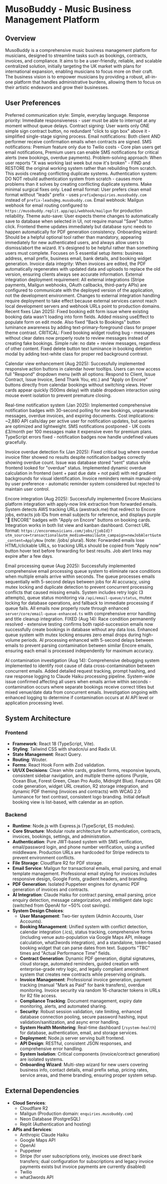 # MusoBuddy - Music Business Management Platform

## Overview
MusoBuddy is a comprehensive music business management platform for musicians, designed to streamline tasks such as bookings, contracts, invoices, and compliance. It aims to be a user-friendly, reliable, and scalable centralized solution, initially targeting the UK market with plans for international expansion, enabling musicians to focus more on their craft. The business vision is to empower musicians by providing a robust, all-in-one platform that handles administrative burdens, allowing them to focus on their artistic endeavors and grow their businesses.

## User Preferences
Preferred communication style: Simple, everyday language.
Response priority: Immediate responsiveness - user must be able to interrupt at any moment without queue delays.
Contract signing: User wants only ONE simple sign contract button, no redundant "click to sign box" above it - simplified single-stage signing process.
Email notifications: Both client AND performer receive confirmation emails when contracts are signed.
SMS notifications: Premium feature only due to Twilio costs - Core plan users get email notifications, Premium users can enable SMS notifications for critical alerts (new bookings, overdue payments).
Problem-solving approach: When user reports "X was working last week but now it's broken" - FIND and RESTORE the original working system rather than rebuilding from scratch. This avoids creating conflicting duplicate systems.
Authentication system: DO NOT rebuild authentication system from scratch - causes more problems than it solves by creating conflicting duplicate systems. Make minimal surgical fixes only.
Lead email format: User prefers clean email format without "leads" prefix - uses `prefix@enquiries.musobuddy.com` instead of `prefix-leads@mg.musobuddy.com`.
Email webhook: Mailgun webhook for email routing configured to `https://musobuddy.replit.app/api/webhook/mailgun` for production reliability.
Theme auto-save: User expects theme changes to automatically save to database when selected in UI, not require manual "Save" button click. Frontend theme updates immediately but database sync needs to happen automatically for PDF generation consistency.
Onboarding wizard: Should be a helpful optional tool rather than mandatory, appearing immediately for new authenticated users, and always allow users to dismiss/abort the wizard. It's designed to be helpful rather than something users must complete. Focuses on 5 essential setup items: business address, email prefix, business email, bank details, and booking widget generation.
Invoice data integrity: When invoices are edited, the PDF automatically regenerates with updated data and uploads to replace the old version, ensuring clients always see accurate information.
External integration deployment requirement: All external integrations (Stripe payments, Mailgun webhooks, OAuth callbacks, third-party APIs) are configured to communicate with the deployed version of the application, not the development environment. Changes to external integration handling require deployment to take effect because external services cannot reach local development servers and webhook URLs point to production domains.
Recent fixes (Jan 2025): Fixed booking edit form issue where existing booking data wasn't loading into form fields. Added missing useEffect to populate form on edit mode. Also fixed "Back to Bookings" button luminance awareness by adding text-primary-foreground class for proper theme contrast. CRITICAL: Fixed booking widget routing bug - messages without clear dates now properly route to review messages instead of creating fake bookings. Simple rule: no date = review messages, regardless of other content. Fixed delete button text luminance in booking deletion modal by adding text-white class for proper red background contrast.

Calendar view enhancement (Aug 2025): Successfully implemented responsive action buttons in calendar hover tooltips. Users can now access full "Respond" dropdown menu (with all options: Respond to Client, Issue Contract, Issue Invoice, Send Thank You, etc.) and "Apply on Encore" buttons directly from calendar bookings without switching views. Hover cards appear quickly (500ms delay) with stable dropdown interaction using mouse event isolation to prevent premature closing.

Real-time notification system (Jan 2025): Implemented comprehensive notification badges with 30-second polling for new bookings, unparseable messages, overdue invoices, and expiring documents. Cost implications: ~2,880 API calls/day per active user for notification updates, but queries are optimized and lightweight. SMS notifications postponed - UK costs £3/month per 100 messages make it expensive even for premium plans. TypeScript errors fixed - notification badges now handle undefined values gracefully.

Invoice overdue detection fix (Jan 2025): Fixed critical bug where overdue invoice filter showed no results despite notification badges correctly showing overdue count. Issue was database stored "sent" status while frontend looked for "overdue" status. Implemented dynamic overdue calculation in frontend (sent + past due date + not paid) with red gradient backgrounds for visual identification. Invoice reminders remain manual-only by user preference - automatic reminder system considered but rejected to maintain user control.

Encore integration (Aug 2025): Successfully implemented Encore Musicians platform integration with apply-now link extraction from forwarded emails. System detects AWS tracking URLs (awstrack.me) that redirect to Encore jobs, extracts job IDs from email subjects for reference, and displays purple "🎵 ENCORE" badges with "Apply on Encore" buttons on booking cards. Integration works in both list view and kanban dashboard. Correct URL format: `https://encoremusicians.com/jobs/{jobId}?utm_source=transactional&utm_medium=email&utm_campaign=newJobAlert&utm_content=ApplyNow` (note: /jobs/ plural). Note: Forwarded emails lose HTML/clickable URLs, so tracking URLs should be copied from "Apply now" button hover text before forwarding for best results. Job alert links may expire after a few days.

Email processing queue (Aug 2025): Successfully implemented comprehensive email processing queue system to eliminate race conditions when multiple emails arrive within seconds. The queue processes emails sequentially with 5-second delays between jobs for AI accuracy, using mutex locking and duplicate detection to prevent concurrent processing conflicts that caused missing emails. System includes retry logic (3 attempts), queue status monitoring via `/api/email-queue/status`, mutex locking for database operations, and fallback to immediate processing if queue fails. All emails now properly route through enhanced `server/core/email-queue-enhanced.ts` with comprehensive error handling and title cleanup integration. FIXED (Aug 14): Race condition permanently resolved - extensive testing confirms both rapid-succession emails now successfully create bookings in database without any data loss. Enhanced queue system with mutex locking ensures zero email drops during high-volume periods. AI processing enhanced with 5-second delays between emails to prevent parsing contamination between similar Encore emails, ensuring each email is processed independently for maximum accuracy.

AI contamination investigation (Aug 14): Comprehensive debugging system implemented to identify root cause of data cross-contamination between concurrent emails. Added detailed request tracking, prompt hashing, and raw response logging to Claude Haiku processing pipeline. System-wide issue confirmed affecting all users when emails arrive within seconds - contamination occurs where separate bookings receive correct titles but mixed venue/date data from concurrent emails. Investigation ongoing with enhanced logging to determine if contamination occurs at AI API level or application processing level.

## System Architecture

### Frontend
- **Framework**: React 18 (TypeScript, Vite).
- **Styling**: Tailwind CSS with shadcn/ui and Radix UI.
- **State Management**: React Query.
- **Routing**: Wouter.
- **Forms**: React Hook Form with Zod validation.
- **UI/UX Decisions**: Clean white cards, gradient forms, responsive layouts, consistent sidebar navigation, and multiple theme options (Purple, Ocean Blue, Forest Green, Clean Pro Audio, Midnight Blue). Features QR code generation, widget URL creation, R2 storage integration, and dynamic PDF theming (invoices and contracts) with WCAG 2.0 luminance for text contrast, consistent logo branding. Initial default booking view is list-based, with calendar as an option.

### Backend
- **Runtime**: Node.js with Express.js (TypeScript, ES modules).
- **Core Structure**: Modular route architecture for authentication, contracts, invoices, bookings, settings, and administration.
- **Authentication**: Pure JWT-based system with SMS verification, email/password login, and phone number verification, using a unified middleware. Production URLs are hardcoded for Stripe redirects to prevent environment conflicts.
- **File Storage**: Cloudflare R2 for PDF storage.
- **Email Service**: Mailgun for transactional emails, email parsing, and email template management. Professional email styling for invoices includes responsive design, Google Fonts, gradient headers, and branding.
- **PDF Generation**: Isolated Puppeteer engines for dynamic PDF generation of invoices and contracts.
- **AI Integration**: Claude Haiku for contract parsing, email parsing, price enquiry detection, message categorization, and intelligent date logic (switched from OpenAI for ~50% cost savings).
- **System Design Choices**:
    - **User Management**: Two-tier system (Admin Accounts, User Accounts).
    - **Booking Management**: Unified system with conflict detection, calendar integration (.ics), status tracking, comprehensive forms (including venue auto-population via Google Maps API, mileage calculation, what3words integration), and a standalone, token-based booking widget that can parse dates from text. Supports "TBC" times and "Actual Performance Time" fields.
    - **Contract Generation**: Dynamic PDF generation, digital signatures, cloud storage, automated reminders, guided creation with enterprise-grade retry logic, and legally compliant amendment system that creates new contracts while preserving originals.
    - **Invoice Management**: Professional invoice generation, payment tracking (manual "Mark as Paid" for bank transfers), overdue monitoring. Invoice security via random 16-character tokens in URLs for R2 file access.
    - **Compliance Tracking**: Document management, expiry date monitoring, alerts, and automated sharing.
    - **Security**: Robust session validation, rate limiting, enhanced database connection pooling, secure password hashing, input validation/sanitization, and async error handling.
    - **System Health Monitoring**: Real-time dashboard (`/system-health`) for database, authentication, email, and storage services.
    - **Deployment**: Node.js server serving built frontend.
    - **API Design**: RESTful, consistent JSON responses, and comprehensive error handling.
    - **System Isolation**: Critical components (invoice/contract generation) are isolated systems.
    - **Onboarding Wizard**: Multi-step wizard for new users covering business info, contact details, email prefix setup, pricing rates, service areas, and theme branding, ensuring proper system setup.

## External Dependencies

- **Cloud Services**:
    - Cloudflare R2
    - Mailgun (Production domain: `enquiries.musobuddy.com`)
    - Neon Database (PostgreSQL)
    - Replit (Authentication and hosting)
- **APIs and Services**:
    - Anthropic Claude Haiku
    - Google Maps API
    - OpenAI
    - Puppeteer
    - Stripe (for user subscriptions only, invoices use direct bank transfers; dual configuration for subscriptions and legacy invoice payments exists but invoice payments are currently disabled)
    - Twilio
    - what3words API